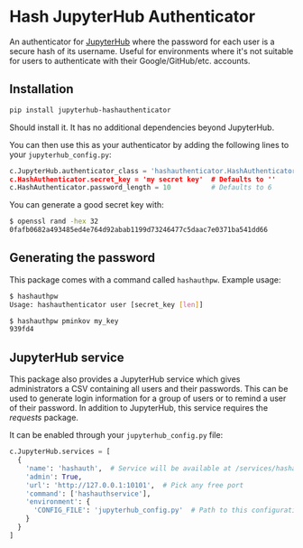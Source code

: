 # Hash JupyterHub Authenticator

An authenticator for [JupyterHub](https://jupyterhub.readthedocs.io/en/latest/) where the password for each user is a secure hash of its username. Useful for environments where it's not suitable for users to authenticate with their Google/GitHub/etc. accounts.

## Installation

```bash
pip install jupyterhub-hashauthenticator
```

Should install it. It has no additional dependencies beyond JupyterHub.

You can then use this as your authenticator by adding the following lines to your `jupyterhub_config.py`:

```python
c.JupyterHub.authenticator_class = 'hashauthenticator.HashAuthenticator
c.HashAuthenticator.secret_key = 'my secret key'  # Defaults to ''
c.HashAuthenticator.password_length = 10          # Defaults to 6
```

You can generate a good secret key with:
```bash
$ openssl rand -hex 32
0fafb0682a493485ed4e764d92abab1199d73246477c5daac7e0371ba541dd66
```

## Generating the password

This package comes with a command called `hashauthpw`. Example usage:

```bash
$ hashauthpw
Usage: hashauthenticator user [secret_key [len]]

$ hashauthpw pminkov my_key
939fd4
```

## JupyterHub service

This package also provides a JupyterHub service which gives administrators a CSV containing all users and their passwords.  This can be used to generate login information for a group of users or to remind a user of their password.  In addition to JupyterHub, this service requires the *requests* package.

It can be enabled through your `jupyterhub_config.py` file:

```python
c.JupyterHub.services = [
  {
    'name': 'hashauth',  # Service will be available at /services/hashauth
    'admin': True,
    'url': 'http://127.0.0.1:10101',  # Pick any free port
    'command': ['hashauthservice'],
    'environment': {
      'CONFIG_FILE': 'jupyterhub_config.py'  # Path to this configuration file
    }
  }
]
```

